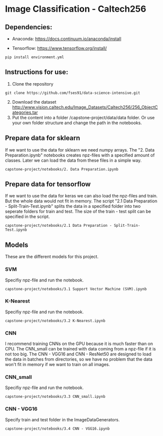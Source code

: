 # Image Classification - Caltech256

## Dependencies:

- Anaconda:
https://docs.continuum.io/anaconda/install<br>

- Tensorflow:
https://www.tensorflow.org/install/<br>

~~~~
pip install environment.yml
~~~~

## Instructions for use:
1. Clone the repository
~~~~
git clone https://github.com/fses91/data-science-intensive.git
~~~~
2. Download the dataset
http://www.vision.caltech.edu/Image_Datasets/Caltech256/256_ObjectCategories.tar
3. Put the content into a folder /capstone-project/data/data folder. Or use your own folder structure and change the path in the notebooks.

## Prepare data for sklearn
If we want to use the data for sklearn we need numpy arrays. The "2. Data Preparation.ipynb" notebooks creates npz-files with a specified amount of classes. Later we can load the data from these files in a simple way.
~~~~
capstone-project/notebooks/2. Data Preparation.ipynb
~~~~

## Prepare data for tensorflow
If we want to use the data for keras we can also load the npz-files and train. But the whole data would not fit in memory.
The script "2.1 Data Preparation - Split-Train-Test.ipynb" splits the data in a specified folder into two seperate folders for train and test. The size of the train - test split can be specified in the script. 
~~~~
capstone-project/notebooks/2.1 Data Preparation - Split-Train-Test.ipynb
~~~~

## Models
These are the different models for this project.

### SVM
Specifiy npz-file and run the notebook.
~~~~
capstone-project/notebooks/3.1 Support Vector Machine (SVM).ipynb
~~~~

### K-Nearest
Specifiy npz-file and run the notebook.
~~~~
capstone-project/notebooks/3.2 K-Nearest.ipynb
~~~~

### CNN
I recommend training CNNs on the GPU because it is much faster than on CPU. The CNN_small can be trained with data coming from a npz-file if it is not too big. The CNN - VGG16 and CNN - ResNet50 are designed to load the data in batches from directories, so we have no problem that the data won't fit in memory if we want to train on all images.

### CNN_small
Specifiy npz-file and run the notebook.
~~~~
capstone-project/notebooks/3.3 CNN_small.ipynb
~~~~

### CNN - VGG16
Specify train and test folder in the ImageDataGenerators.
~~~~
capstone-project/notebooks/3.4 CNN - VGG16.ipynb
~~~~

